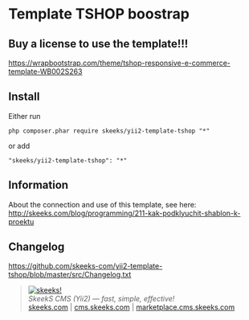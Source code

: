 Template TSHOP boostrap
===================================

Buy a license to use the template!!!
-------------------
https://wrapbootstrap.com/theme/tshop-responsive-e-commerce-template-WB002S263

Install
------------
Either run

```
php composer.phar require skeeks/yii2-template-tshop "*"
```

or add

```
"skeeks/yii2-template-tshop": "*"
```

Information
-------------------

About the connection and use of this template, see here:
http://skeeks.com/blog/programming/211-kak-podklyuchit-shablon-k-proektu


Changelog
------------------
https://github.com/skeeks-com/yii2-template-tshop/blob/master/src/Changelog.txt


> [![skeeks!](https://gravatar.com/userimage/74431132/13d04d83218593564422770b616e5622.jpg)](http://skeeks.com)  
<i>SkeekS CMS (Yii2) — fast, simple, effective!</i>  
[skeeks.com](http://skeeks.com) | [cms.skeeks.com](http://cms.skeeks.com) | [marketplace.cms.skeeks.com](http://marketplace.cms.skeeks.com)



